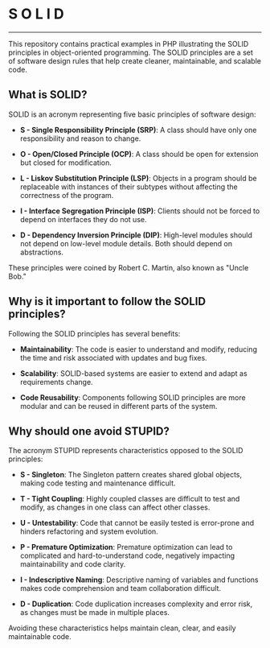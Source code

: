 S O L I D
=========

* * *

This repository contains practical examples in PHP illustrating the SOLID principles in object-oriented programming. The SOLID principles are a set of software design rules that help create cleaner, maintainable, and scalable code.

What is SOLID?
--------------

SOLID is an acronym representing five basic principles of software design:

*   **S - Single Responsibility Principle (SRP)**: A class should have only one responsibility and reason to change.
    
*   **O - Open/Closed Principle (OCP)**: A class should be open for extension but closed for modification.
    
*   **L - Liskov Substitution Principle (LSP)**: Objects in a program should be replaceable with instances of their subtypes without affecting the correctness of the program.
    
*   **I - Interface Segregation Principle (ISP)**: Clients should not be forced to depend on interfaces they do not use.
    
*   **D - Dependency Inversion Principle (DIP)**: High-level modules should not depend on low-level module details. Both should depend on abstractions.
    

These principles were coined by Robert C. Martin, also known as "Uncle Bob."

Why is it important to follow the SOLID principles?
---------------------------------------------------

Following the SOLID principles has several benefits:

*   **Maintainability**: The code is easier to understand and modify, reducing the time and risk associated with updates and bug fixes.
    
*   **Scalability**: SOLID-based systems are easier to extend and adapt as requirements change.
    
*   **Code Reusability**: Components following SOLID principles are more modular and can be reused in different parts of the system.
    

Why should one avoid STUPID?
----------------------------

The acronym STUPID represents characteristics opposed to the SOLID principles:

*   **S - Singleton**: The Singleton pattern creates shared global objects, making code testing and maintenance difficult.
    
*   **T - Tight Coupling**: Highly coupled classes are difficult to test and modify, as changes in one class can affect other classes.
    
*   **U - Untestability**: Code that cannot be easily tested is error-prone and hinders refactoring and system evolution.
    
*   **P - Premature Optimization**: Premature optimization can lead to complicated and hard-to-understand code, negatively impacting maintainability and code clarity.
    
*   **I - Indescriptive Naming**: Descriptive naming of variables and functions makes code comprehension and team collaboration difficult.
    
*   **D - Duplication**: Code duplication increases complexity and error risk, as changes must be made in multiple places.
    

Avoiding these characteristics helps maintain clean, clear, and easily maintainable code.